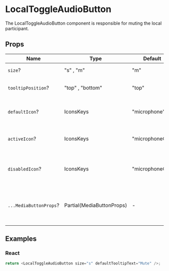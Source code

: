 # LocalToggleAudioButton

The LocalToggleAudioButton component is responsible for muting the local participant.

## Props

| Name                   | Type                      | Default         | Description                                                  |
| ---------------------- | ------------------------- | --------------- | ------------------------------------------------------------ |
| `size`?                | "s" , "m"                 | "m"             | The size of the button.                                      |
| `tooltipPosition`?     | "top" , "bottom"          | "top"           | The position of the tooltip.                                 |
| `defaultIcon`?         | IconsKeys                 | "microphone"    | The icon of the default state of the button.                 |
| `activeIcon`?          | IconsKeys                 | "microphoneOff" | The icon of the active state of the button.                  |
| `disabledIcon`?        | IconsKeys                 | "microphoneOff" | The icon of the disabled state of the button.                |
| `...MediaButtonProps`? | Partial(MediaButtonProps) | -               | Props that will be passed to the root of the button element. |

## Examples

### React

```javascript
return <LocalToggleAudioButton size="s" defaultTooltipText="Mute" />;
```
